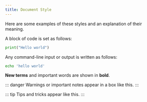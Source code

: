 ```yaml
---
title: Document Style
---
```


Here are some examples of these styles and an explanation of their meaning.

A block of code is set as follows:

```python
print("Hello world")
```

Any command-line input or output is written as follows:

```bash
echo 'hello world'
```


**New terms** and important words are shown in **bold**.

::: danger
Warnings or important notes appear in a box like this.
:::

::: tip
Tips and tricks appear like this.
:::



